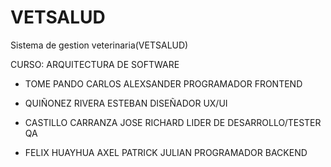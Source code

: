 # VETSALUD
Sistema de gestion veterinaria(VETSALUD)

CURSO: ARQUITECTURA DE SOFTWARE 

- TOME PANDO CARLOS ALEXSANDER 	PROGRAMADOR FRONTEND

- QUIÑONEZ RIVERA ESTEBAN       DISEÑADOR UX/UI

- CASTILLO CARRANZA JOSE RICHARD		LIDER DE DESARROLLO/TESTER QA

- FELIX HUAYHUA AXEL PATRICK JULIAN        PROGRAMADOR BACKEND
